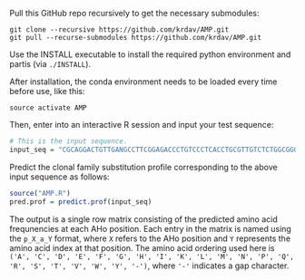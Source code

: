 Pull this GitHub repo recursively to get the necessary submodules:
```shell
git clone --recursive https://github.com/krdav/AMP.git
git pull --recurse-submodules https://github.com/krdav/AMP.git
```

Use the INSTALL executable to install the required python environment and partis (via `./INSTALL`).

After installation, the conda environment needs to be loaded every time before use, like this:
```shell
source activate AMP
```

Then, enter into an interactive R session and input your test sequence:
```R
# This is the input sequence.
input_seq = "CGCAGGACTGTTGANGCCTTCGGAGACCCTGTCCCTCACCTGCGTTGTCTCTGGCGGGTCCTTCAGTGATTACTACTGGAGCTGGATCCATCAGCCCCCAGGGAAGGGGCTGGAGTGGATTGGGGAAATCAATCATAGTGGGAGCACCAACTACAACCCGTCCCTCGAAAGTCGAGCCACCATATCAGTAGACACGTCCCAGAACAACCTCTCCCTGAAGCTGAGCTCTGTGACCGCCGCGGACTCGGCTGTGTATTACTGTGCGAGAGGCCCGACTACAATGGCTCACGACTTTGACTACTGGGGCCAGGGAACCCTGGTCACC"
```

Predict the clonal family substitution profile corresponding to the above input sequence as follows:
```R
source("AMP.R")
pred.prof = predict.prof(input_seq)
```
The output is a single row matrix consisting of the predicted amino acid frequnencies at each AHo position.
Each entry in the matrix is named using the `p_X_a_Y` format, where `X` refers to the AHo position and `Y` represents the amino acid index at that position.
The amino acid ordering used here is `('A', 'C', 'D', 'E', 'F', 'G', 'H', 'I', 'K', 'L', 'M', 'N', 'P', 'Q', 'R', 'S', 'T', 'V', 'W', 'Y', '-')`, where `'-'` indicates a gap character.

